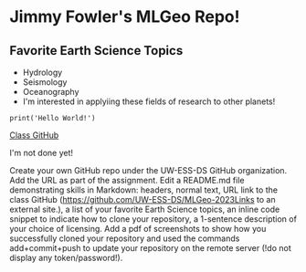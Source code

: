 # Jimmy Fowler's MLGeo Repo!

## Favorite Earth Science Topics
- Hydrology
- Seismology
- Oceanography
- I'm interested in applyiing these fields of research to other planets!

`print('Hello World!')`

[Class GitHub](https://github.com/UW-ESS-DS/MLGeo-2023)



I'm not done yet!

Create your own GitHub repo under the UW-ESS-DS GitHub organization. 
Add the URL as part of the assignment.
Edit a README.md file demonstrating skills in Markdown: headers, normal text, URL link to the class GitHub (https://github.com/UW-ESS-DS/MLGeo-2023Links to an external site.), a list of your favorite Earth Science topics, an inline code snippet to indicate how to clone your repository, a 1-sentence description of your choice of licensing.
Add a pdf of screenshots to show how you successfully cloned your repository and used the commands add+commit+push to update your repository on the remote server (!do not display any token/password!).
